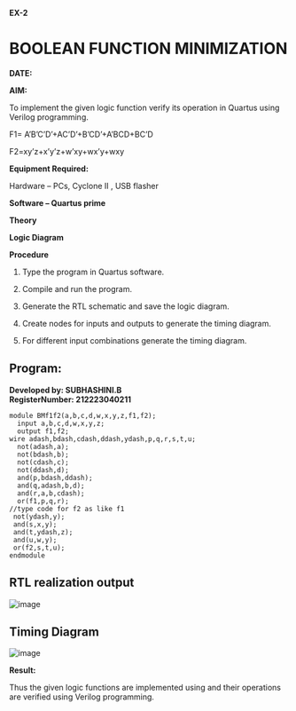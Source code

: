 **EX-2**  

# BOOLEAN FUNCTION MINIMIZATION

**DATE:**   

**AIM:**

To implement the given logic function verify its operation in Quartus using Verilog programming.

F1= A’B’C’D’+AC’D’+B’CD’+A’BCD+BC’D 

F2=xy’z+x’y’z+w’xy+wx’y+wxy

**Equipment Required:**

Hardware – PCs, Cyclone II , USB flasher

**Software – Quartus prime**

**Theory**

**Logic Diagram**

**Procedure**

1.	Type the program in Quartus software.

2.	Compile and run the program.

3.	Generate the RTL schematic and save the logic diagram.

4.	Create nodes for inputs and outputs to generate the timing diagram.

5.	For different input combinations generate the timing diagram.


## Program:
**Developed by: SUBHASHINI.B**  
**RegisterNumber: 212223040211** 

```
module BMf1f2(a,b,c,d,w,x,y,z,f1,f2);
  input a,b,c,d,w,x,y,z;
  output f1,f2;
wire adash,bdash,cdash,ddash,ydash,p,q,r,s,t,u;
  not(adash,a);
  not(bdash,b);
  not(cdash,c);
  not(ddash,d);
  and(p,bdash,ddash);
  and(q,adash,b,d);
  and(r,a,b,cdash);
  or(f1,p,q,r);
//type code for f2 as like f1
 not(ydash,y);
 and(s,x,y);
 and(t,ydash,z);
 and(u,w,y);
 or(f2,s,t,u);
endmodule
```

## RTL realization output
![image](https://github.com/subha-shinibalasubramanian/BOOLEAN_FUNCTION_MINIMIZATION/assets/164154478/4a409975-f89a-44a5-8985-11b5c0bc4503)


## Timing Diagram
![image](https://github.com/subha-shinibalasubramanian/BOOLEAN_FUNCTION_MINIMIZATION/assets/164154478/a999da2b-37a5-4382-b852-f12fe444671b)

**Result:**

Thus the given logic functions are implemented using and their operations are verified using Verilog programming.

